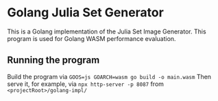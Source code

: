 #  Golang Julia Set Generator

This is a Golang implementation of the Julia Set Image Generator.
This program is used for Golang WASM  performance evaluation.


## Running the program

Build the program via `GOOS=js GOARCH=wasm go build -o main.wasm`
Then serve it, for example, via `npx http-server -p 8087` from `<projectRoot>/golang-impl/`

